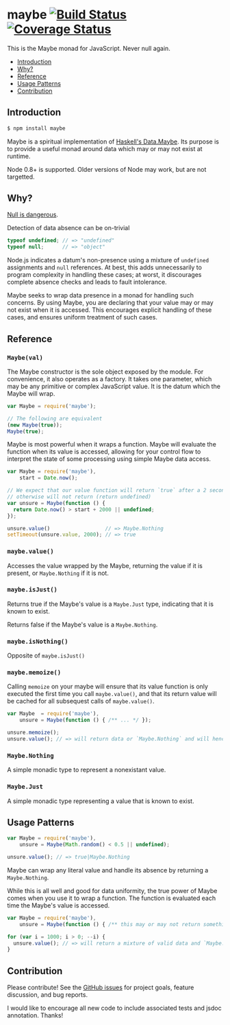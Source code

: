 maybe [![Build Status](https://travis-ci.org/chrissrogers/maybe.png)](https://travis-ci.org/chrissrogers/maybe) [![Coverage Status](https://coveralls.io/repos/chrissrogers/maybe/badge.png?branch=master)](https://coveralls.io/r/chrissrogers/maybe)
=====

This is the Maybe monad for JavaScript. Never null again.

* [Introduction](#introduction)
* [Why?](#why)
* [Reference](#reference)
* [Usage Patterns](#usage-patterns)
* [Contribution](#contribution)

## Introduction

```bash
$ npm install maybe
```

Maybe is a spiritual implementation of [Haskell's Data.Maybe][hs-maybe]. Its purpose is to provide
a useful monad around data which may or may not exist at runtime.

Node 0.8+ is supported. Older versions of Node may work, but are not targetted.

## Why?

[Null is dangerous][tony-says-so].

Detection of data absence can be on-trivial
```js
typeof undefined; // => "undefined"
typeof null;      // => "object"
```

Node.js indicates a datum's non-presence using a mixture of `undefined` assignments and `null`
references. At best, this adds unnecessarily to program complexity in handling these cases; at
worst, it discourages complete absence checks and leads to fault intolerance.

Maybe seeks to wrap data presence in a monad for handling such concerns. By using Maybe, you are
declaring that your value may or may not exist when it is accessed. This encourages explicit
handling of these cases, and ensures uniform treatment of such cases.

## Reference

### `Maybe(val)`

The Maybe constructor is the sole object exposed by the module. For convenience, it also operates
as a factory. It takes one parameter, which may be any primitive or complex JavaScript value. It is
the datum which the Maybe will wrap.

```js
var Maybe = require('maybe');

// The following are equivalent
(new Maybe(true));
Maybe(true);
```

Maybe is most powerful when it wraps a function. Maybe will evaluate the function when its value is
accessed, allowing for your control flow to interpret the state of some processing using simple
Maybe data access.

```js
var Maybe = require('maybe'),
    start = Date.now();

// We expect that our value function will return `true` after a 2 seconds have passed, and
// otherwise will not return (return undefined)
var unsure = Maybe(function () {
  return Date.now() > start + 2000 || undefined;
});

unsure.value()                  // => Maybe.Nothing
setTimeout(unsure.value, 2000); // => true
```

### `maybe.value()`

Accesses the value wrapped by the Maybe, returning the value if it is present, or `Maybe.Nothing`
if it is not.

### `maybe.isJust()`

Returns true if the Maybe's value is a `Maybe.Just` type, indicating that it is known to exist.

Returns false if the Maybe's value is a `Maybe.Nothing`.

### `maybe.isNothing()`

Opposite of `maybe.isJust()`

### `maybe.memoize()`

Calling `memoize` on your maybe will ensure that its value function is only executed the first time
you call `maybe.value()`, and that its return value will be cached for all subsequest calls
of `maybe.value()`.

```js
var Maybe  = require('maybe'),
    unsure = Maybe(function () { /** ... */ });

unsure.memoize();
unsure.value(); // => will return data or `Maybe.Nothing` and will henceforth return that same result
```

### `Maybe.Nothing`

A simple monadic type to represent a nonexistant value.

### `Maybe.Just`

A simple monadic type representing a value that is known to exist.

## Usage Patterns

```js
var Maybe = require('maybe'),
    unsure = Maybe(Math.random() < 0.5 || undefined);

unsure.value(); // => true|Maybe.Nothing
```

Maybe can wrap any literal value and handle its absence by returning a `Maybe.Nothing`.

While this is all well and good for data uniformity, the true power of Maybe comes when you use it
to wrap a function. The function is evaluated each time the Maybe's value is accessed.

```js
var Maybe = require('maybe'),
    unsure = Maybe(function () { /** this may or may not return something */ });

for (var i = 1000; i > 0; --i) {
  unsure.value(); // => will return a mixture of valid data and `Maybe.Nothing`
}
```

## Contribution

Please contribute! See the [GitHub issues][gh-issues] for project goals, feature discussion, and bug
reports.

I would like to encourage all new code to include associated tests and jsdoc annotation. Thanks!

[hs-maybe]: http://www.haskell.org/ghc/docs/7.4-latest/html/libraries/base-4.5.1.0/Data-Maybe.html
[tony-says-so]: http://qconlondon.com/london-2009/presentation/Null+References:+The+Billion+Dollar+Mistake

[gh-issues]: https://github.com/chrissrogers/maybe/issues
